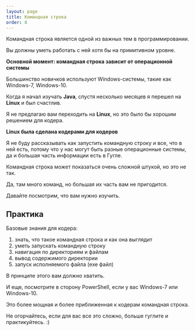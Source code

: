 ```yaml
---
layout: page
title: Командная строка
order: 8
---
```


Командная строка является одной из важных тем в программировании.

Вы должны уметь работать с ней хотя бы на примитивном уровне.

**Основной момент: командная строка зависит от операционной системы**

Большинство новичков используют Windows-системы, такие как Windows-7, Windows-10.

Когда я начал изучать **Java**, спустя несколько месяцев я перешел на **Linux** и был счастлив.

Я не предлагаю вам переходить на **Linux**, но это было бы хорошим решением для кодера.

**Linux была сделана кодерами для кодеров**

Я не буду рассказывать как запустить командную строку и все, что в ней есть, потому что
у нас могут быть разные операционные системы, да и большая часть информации есть в Гугле.

Командная строка может показаться очень сложной штукой, но это не так.

Да, там много команд, но большая их часть вам не пригодится.

Давайте посмотрим, что вам нужно изучить.

## Практика

Базовые знания для кодера:

1. знать, что такое командная строка и как она выглядит
2. уметь запускать командную строку
3. навигация по директориям и файлам
4. вывод содержимого директории
5. запуск исполняемого файла (exe файл)

В принципе этого вам должно хватить.

И еще, посмотрите в сторону PowerShell, если у вас Windows-7 или Windows-10.

Это более мощная и более приближенная к кодерам командная строка.

Не огорчайтесь, если для вас все это сложно, больше гуглите и практикуйтесь. :)

